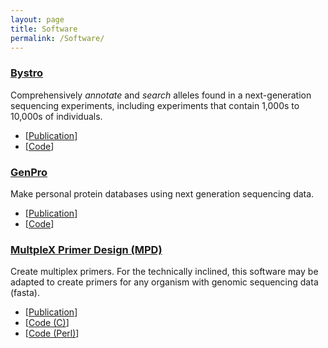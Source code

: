 ```yaml
---
layout: page
title: Software
permalink: /Software/
---
```


### [Bystro](https://bystro.io)

Comprehensively _annotate_ and _search_ alleles found in a next-generation
sequencing experiments, including experiments that contain 1,000s to 10,000s of
individuals.

- [[Publication](https://www.ncbi.nlm.nih.gov/pubmed/29409527)]
- [[Code](https://github.com/wingolab-org/bystro)]

### [GenPro](https://github.com/wingolab-org/GenPro)

Make personal protein databases using next generation sequencing data.

- [[Publication](https://www.ncbi.nlm.nih.gov/pubmed/28691493)]
- [[Code](https://github.com/wingolab-org/GenPro)]

### [MultpleX Primer Design (MPD)](http://multiplexprimer.io)

Create multiplex primers. For the technically inclined, this software may be
adapted to create primers for any organism with genomic sequencing data (fasta).

- [[Publication](https://www.ncbi.nlm.nih.gov/pubmed/28056760)]
- [[Code (C)](https://wingolab-org.github.io/mpd-c/)]
- [[Code (Perl)](https://github.com/wingolab-org/mpd-perl)]
